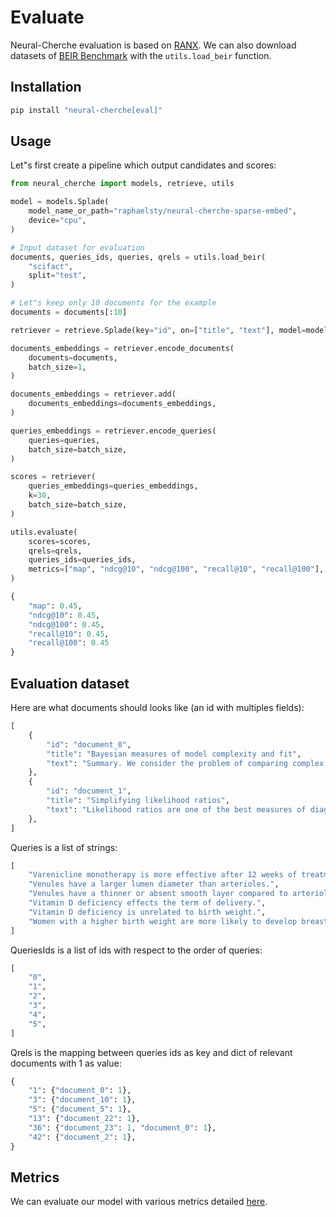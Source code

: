 # Evaluate

Neural-Cherche evaluation is based on [RANX](https://github.com/AmenRa/ranx). We can also download datasets of [BEIR Benchmark](https://github.com/beir-cellar/beir) with the `utils.load_beir` function.


## Installation

```bash
pip install "neural-cherche[eval]"
```

## Usage

Let"s first create a pipeline which output candidates and scores:

```python
from neural_cherche import models, retrieve, utils

model = models.Splade(
    model_name_or_path="raphaelsty/neural-cherche-sparse-embed",
    device="cpu",
)

# Input dataset for evaluation
documents, queries_ids, queries, qrels = utils.load_beir(
    "scifact",
    split="test",
)

# Let"s keep only 10 documents for the example
documents = documents[:10]

retriever = retrieve.Splade(key="id", on=["title", "text"], model=model)

documents_embeddings = retriever.encode_documents(
    documents=documents,
    batch_size=1,
)

documents_embeddings = retriever.add(
    documents_embeddings=documents_embeddings,
)

queries_embeddings = retriever.encode_queries(
    queries=queries,
    batch_size=batch_size,
)

scores = retriever(
    queries_embeddings=queries_embeddings,
    k=30,
    batch_size=batch_size,
)

utils.evaluate(
    scores=scores,
    qrels=qrels,
    queries_ids=queries_ids,
    metrics=["map", "ndcg@10", "ndcg@100", "recall@10", "recall@100"],
)
```

```python
{
    "map": 0.45,
    "ndcg@10": 0.45,
    "ndcg@100": 0.45,
    "recall@10": 0.45,
    "recall@100": 0.45
}
```

## Evaluation dataset

Here are what documents should looks like (an id with multiples fields):

```python
[
    {
        "id": "document_0",
        "title": "Bayesian measures of model complexity and fit",
        "text": "Summary. We consider the problem of comparing complex hierarchical models in which the number of parameters is not clearly defined. Using an information theoretic argument we derive a measure pD for the effective number of parameters in a model as the difference between the posterior mean of the deviance and the deviance at the posterior means of the parameters of interest. In general pD approximately corresponds to the trace of the product of Fisher's information and the posterior covariance, which in normal models is the trace of the ‘hat’ matrix projecting observations onto fitted values. Its properties in exponential families are explored. The posterior mean deviance is suggested as a Bayesian measure of fit or adequacy, and the contributions of individual observations to the fit and complexity can give rise to a diagnostic plot of deviance residuals against leverages. Adding pD to the posterior mean deviance gives a deviance information criterion for comparing models, which is related to other information criteria and has an approximate decision theoretic justification. The procedure is illustrated in some examples, and comparisons are drawn with alternative Bayesian and classical proposals. Throughout it is emphasized that the quantities required are trivial to compute in a Markov chain Monte Carlo analysis.",
    },
    {
        "id": "document_1",
        "title": "Simplifying likelihood ratios",
        "text": "Likelihood ratios are one of the best measures of diagnostic accuracy, although they are seldom used, because interpreting them requires a calculator to convert back and forth between “probability” and “odds” of disease. This article describes a simpler method of interpreting likelihood ratios, one that avoids calculators, nomograms, and conversions to “odds” of disease. Several examples illustrate how the clinician can use this method to refine diagnostic decisions at the bedside.",
    },
]
```

Queries is a list of strings:

```python
[
    "Varenicline monotherapy is more effective after 12 weeks of treatment compared to combination nicotine replacement therapies with varenicline or bupropion.",
    "Venules have a larger lumen diameter than arterioles.",
    "Venules have a thinner or absent smooth layer compared to arterioles.",
    "Vitamin D deficiency effects the term of delivery.",
    "Vitamin D deficiency is unrelated to birth weight.",
    "Women with a higher birth weight are more likely to develop breast cancer later in life.",
]
```

QueriesIds is a list of ids with respect to the order of queries:

```python
[
    "0",
    "1",
    "2",
    "3",
    "4",
    "5",
]
```

Qrels is the mapping between queries ids as key and dict of relevant documents with 1 as value:

```python
{
    "1": {"document_0": 1},
    "3": {"document_10": 1},
    "5": {"document_5": 1},
    "13": {"document_22": 1},
    "36": {"document_23": 1, "document_0": 1},
    "42": {"document_2": 1},
}
```

## Metrics

We can evaluate our model with various metrics detailed [here](https://amenra.github.io/ranx/metrics/).